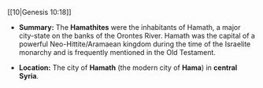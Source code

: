 [[10|Genesis 10:18]]

- **Summary:** The **Hamathites** were the inhabitants of Hamath, a major city-state on the banks of the Orontes River. Hamath was the capital of a powerful Neo-Hittite/Aramaean kingdom during the time of the Israelite monarchy and is frequently mentioned in the Old Testament.
    
- **Location:** The city of **Hamath** (the modern city of **Hama**) in **central Syria**.